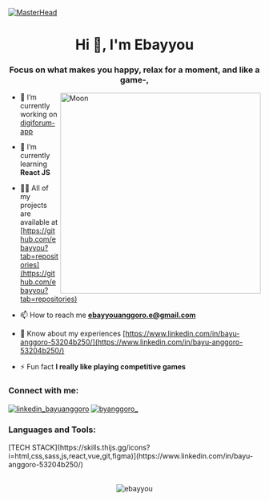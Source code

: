 [![MasterHead](https://i.ibb.co/CMDQZ22/background.jpg)](https://www.linkedin.com/in/bayu-anggoro-53204b250/)
<h1 align="center">Hi 👋, I'm Ebayyou</h1>
<h3 align="center">Focus on what makes you happy, relax for a moment, and like a game-,</h3>
<img align="right" alt="Moon" width="400" src="https://i.ibb.co/BKyDHns/3700-4-09-prev-ui.png">

- 🔭 I’m currently working on [digiforum-app](https://github.com/ebayyou/digiforum-app)

- 🌱 I’m currently learning **React JS**

- 👨‍💻 All of my projects are available at [https://github.com/ebayyou?tab=repositories](https://github.com/ebayyou?tab=repositories)

- 📫 How to reach me **ebayyouanggoro.e@gmail.com**

- 📄 Know about my experiences [https://www.linkedin.com/in/bayu-anggoro-53204b250/](https://www.linkedin.com/in/bayu-anggoro-53204b250/)

- ⚡ Fun fact **I really like playing competitive games**

<h3 align="left">Connect with me:</h3>
<p align="left">
<a href="https://www.linkedin.com/in/bayu-anggoro-ditya-53204b250" target="blank"><img align="center" src="https://skills.thijs.gg/icons?i=linkedin" alt="linkedin_bayuanggoro" /></a>
<a href="https://instagram.com/byanggoro_" target="blank"><img align="center" src="https://skills.thijs.gg/icons?i=instagram" alt="byanggoro_" /></a>
</p>

<h3 align="left">Languages and Tools:</h3>
[TECH STACK](https://skills.thijs.gg/icons?i=html,css,sass,js,react,vue,git,figma)](https://www.linkedin.com/in/bayu-anggoro-53204b250/)

<br />
<br />

<p align="center"><img src="https://github-readme-stats.vercel.app/api/top-langs?username=ebayyou&show_icons=true&locale=en&layout=compact" alt="ebayyou" /></p>
